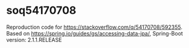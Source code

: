 # soq54170708
Reproduction code for https://stackoverflow.com/q/54170708/592355.
Based on https://spring.io/guides/gs/accessing-data-jpa/, Spring-Boot version: 2.1.1.RELEASE
